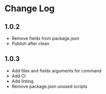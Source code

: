 # Change Log

## 1.0.2
* Remove fields from package.json
* Publish after clean

## 1.0.3
* Add files and fields arguments for command
* Add CI
* Add linting
* Remove package.json unused scripts